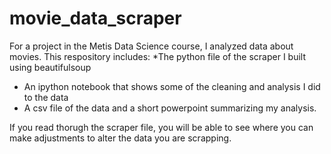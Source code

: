 # movie_data_scraper

For a project in  the Metis Data Science course, I analyzed data about movies.
This respository includes:
*The python file of the scraper I built using beautifulsoup
* An ipython notebook that shows some of the cleaning and analysis I did to the data
* A csv file of the data and a short powerpoint summarizing my analysis.  

If you read thorugh the scraper file, you will be able to see where you can make adjustments
to alter the data you are scrapping.  
